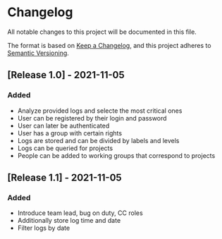 # Changelog

All notable changes to this project will be documented in this file.

The format is based on [Keep a Changelog](https://keepachangelog.com/en/1.0.0/), and this project adheres
to [Semantic Versioning](https://semver.org/spec/v2.0.0.html).

## [Release 1.0] - 2021-11-05

### Added

- Analyze provided logs and selecte the most critical ones
- User can be registered by their login and password
- User can later be authenticated
- User has a group with certain rights
- Logs are stored and can be divided by labels and levels
- Logs can be queried for projects 
- People can be added to working groups that correspond to projects

## [Release 1.1] - 2021-11-05

### Added

- Introduce team lead, bug on duty, CC roles
- Additionally store log time and date
- Filter logs by date
